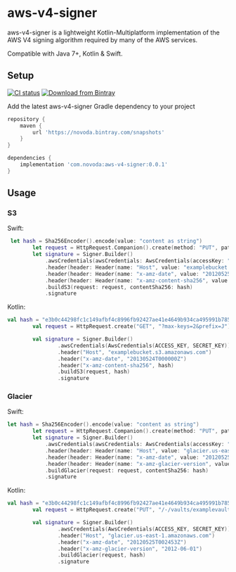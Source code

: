 # aws-v4-signer

aws-v4-signer is a lightweight Kotlin-Multiplatform implementation of the AWS V4 signing algorithm required by many of the AWS services. 

Compatible with Java 7+, Kotlin & Swift.

## Setup

[![CI status](https://ci.novoda.com/buildStatus/icon?job=aws-v4-signer)](https://ci.novoda.com/job/aws-v4-signer/lastBuild/console) [![Download from Bintray](https://api.bintray.com/packages/novoda/snapshots/aws-v4-signer-java/images/download.svg)](https://bintray.com/novoda/snapshots/aws-v4-signer-java/_latestVersion)

Add the latest aws-v4-signer Gradle dependency to your project

```gradle
repository {
    maven {
        url 'https://novoda.bintray.com/snapshots'
    }
} 

dependencies {
    implementation 'com.novoda:aws-v4-signer:0.0.1'
}
```

## Usage

### S3

Swift:
```swift
 let hash = Sha256Encoder().encode(value: "content as string")
        let request = HttpRequest.Companion().create(method: "PUT", pathAndQuery: "?max-keys=2&prefix=J")
        let signature = Signer.Builder()
            .awsCredentials(awsCredentials: AwsCredentials(accessKey: "AKIAIOSFODNN7EXAMPLE", secretKey: "wJalrXUtnFEMI/K7MDENG/bPxRfiCYEXAMPLEKEY"))
            .header(header: Header(name: "Host", value: "examplebucket.s3.amazonaws.com"))
            .header(header: Header(name: "x-amz-date", value: "20120525T002453Z"))
            .header(header: Header(name: "x-amz-content-sha256", value: hash))
            .buildS3(request: request, contentSha256: hash)
            .signature
```

Kotlin:
```kotlin
val hash = "e3b0c44298fc1c149afbf4c8996fb92427ae41e4649b934ca495991b7852b855"
        val request = HttpRequest.create("GET", "?max-keys=2&prefix=J")

        val signature = Signer.Builder()
                .awsCredentials(AwsCredentials(ACCESS_KEY, SECRET_KEY))
                .header("Host", "examplebucket.s3.amazonaws.com")
                .header("x-amz-date", "20130524T000000Z")
                .header("x-amz-content-sha256", hash)
                .buildS3(request, hash)
                .signature
```

### Glacier

Swift:
```swift
let hash = Sha256Encoder().encode(value: "content as string")
        let request = HttpRequest.Companion().create(method: "PUT", pathAndQuery: "/-/vaults/examplevault")
        let signature = Signer.Builder()
            .awsCredentials(awsCredentials: AwsCredentials(accessKey: "AKIAIOSFODNN7EXAMPLE", secretKey: "wJalrXUtnFEMI/K7MDENG/bPxRfiCYEXAMPLEKEY"))
            .header(header: Header(name: "Host", value: "glacier.us-east-1.amazonaws.com"))
            .header(header: Header(name: "x-amz-date", value: "20120525T002453Z"))
            .header(header: Header(name: "x-amz-glacier-version", value: "2012-06-01"))
            .buildGlacier(request: request, contentSha256: hash)
            .signature
```

Kotlin:
```kotlin
val hash = "e3b0c44298fc1c149afbf4c8996fb92427ae41e4649b934ca495991b7852b855"
        val request = HttpRequest.create("PUT", "/-/vaults/examplevault")

        val signature = Signer.Builder()
                .awsCredentials(AwsCredentials(ACCESS_KEY, SECRET_KEY))
                .header("Host", "glacier.us-east-1.amazonaws.com")
                .header("x-amz-date", "20120525T002453Z")
                .header("x-amz-glacier-version", "2012-06-01")
                .buildGlacier(request, hash)
                .signature
```
